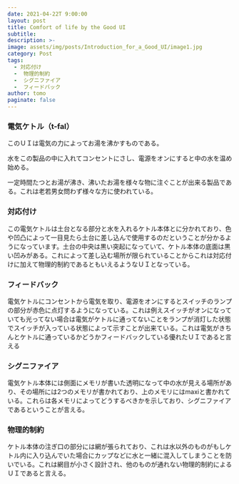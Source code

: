 ```yaml
---
date: 2021-04-22T 9:00:00
layout: post
title: Comfort of life by the Good UI
subtitle: 
description: >-
image: assets/img/posts/Introduction_for_a_Good_UI/image1.jpg
category: Post
tags: 
  - 対応付け
  -  物理的制約
  -  シグニファイア
  -  フィードバック
author: tomo
paginate: false
---
```


### 電気ケトル（t-fal）
このＵＩは電気の力によってお湯を沸かすものである。

水をこの製品の中に入れてコンセントにさし、電源をオンにすると中の水を温め始める。

一定時間たつとお湯が沸き、沸いたお湯を様々な物に注ぐことが出来る製品である。これは老若男女問わず様々な方に使われている。

### 対応付け
この電気ケトルは土台となる部分と水を入れるケトル本体とに分かれており、色や凹凸によって一目見たら土台に差し込んで使用するのだということが分かるようになっています。土台の中央は黒い突起になっていて、ケトル本体の底面は黒い凹みがある。これによって差し込む場所が限られていることからこれは対応付けに加えて物理的制約であるともいえるようなＵＩとなっている。

### フィードバック
電気ケトルにコンセントから電気を取り、電源をオンにするとスイッチのランプの部分が赤色に点灯するようになっている。これは例えスイッチがオンになっていても光ってない場合は電気がケトルに通ってないことをランプが消灯した状態でスイッチが入っている状態によって示すことが出来ている。これは電気がきちんとケトルに通っているかどうかフィードバックしている優れたＵＩであると言える

### シグニファイア
 電気ケトル本体には側面にメモリが書いた透明になって中の水が見える場所があり、その場所には2つのメモリが書かれており、上のメモリにはmaxiと書かれている。これらは各メモリによってどうするべきかを示しており、シグニファイアであるということが言える。

### 物理的制約
 ケトル本体の注ぎ口の部分には網が張られており、これは水以外のものがもしケトル内に入り込んでいた場合にカップなどに水と一緒に混入してしまうことを防いでいる。これは網目が小さく設計され、他のものが通れない物理的制約によるＵＩであると言える。
